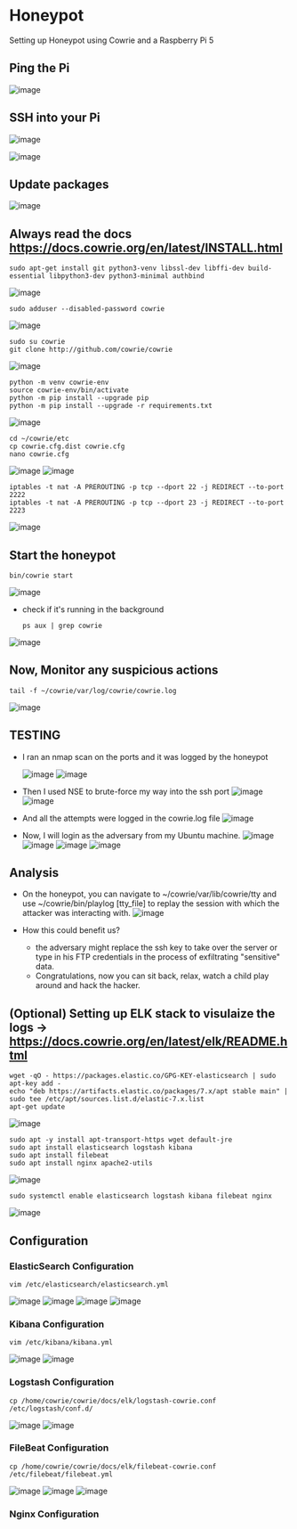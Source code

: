 # Honeypot
Setting up Honeypot using Cowrie and a Raspberry Pi 5

## Ping the Pi

![image](https://github.com/user-attachments/assets/bbb0ff71-507d-41f9-aed4-a65233ea498d)

## SSH into your Pi

![image](https://github.com/user-attachments/assets/a9289eae-2002-409c-bffb-21c03b6ba073)

![image](https://github.com/user-attachments/assets/c167c180-4f10-46ce-bda4-f44b729e1b00)

## Update packages

![image](https://github.com/user-attachments/assets/580aef6b-e570-4ac0-8afa-ca5de5ea6b09)

## Always read the docs https://docs.cowrie.org/en/latest/INSTALL.html

    sudo apt-get install git python3-venv libssl-dev libffi-dev build-essential libpython3-dev python3-minimal authbind

![image](https://github.com/user-attachments/assets/5a60a920-aa2d-4f39-8522-f83793118353)

    sudo adduser --disabled-password cowrie

![image](https://github.com/user-attachments/assets/4dccad17-950c-43a5-a82f-e1de0065935b)

    sudo su cowrie
    git clone http://github.com/cowrie/cowrie
    
![image](https://github.com/user-attachments/assets/b5ebea49-acd5-42ec-88d9-e81aeb7ce53b)

    python -m venv cowrie-env
    source cowrie-env/bin/activate
    python -m pip install --upgrade pip
    python -m pip install --upgrade -r requirements.txt
    
![image](https://github.com/user-attachments/assets/dbcf53df-8bbc-47ad-a8b4-2f961868e278)

    cd ~/cowrie/etc
    cp cowrie.cfg.dist cowrie.cfg
    nano cowrie.cfg

![image](https://github.com/user-attachments/assets/b5b14a5f-3797-4724-91e3-6a78c9a990c8)
![image](https://github.com/user-attachments/assets/9e61c68a-6d90-486b-8080-57ba226dab42)

    iptables -t nat -A PREROUTING -p tcp --dport 22 -j REDIRECT --to-port 2222
    iptables -t nat -A PREROUTING -p tcp --dport 23 -j REDIRECT --to-port 2223
![image](https://github.com/user-attachments/assets/68cbebfa-d2f0-4b55-828c-2ff2a29bb8b9)


## Start the honeypot

    bin/cowrie start
    
![image](https://github.com/user-attachments/assets/ab2ce8a9-1fd2-44aa-b4b9-439eb2619ca8)

- check if it's running in the background

      ps aux | grep cowrie

![image](https://github.com/user-attachments/assets/bd8b4dd4-d2f0-410f-ae76-1a73471cb156)


## Now, Monitor any suspicious actions

    tail -f ~/cowrie/var/log/cowrie/cowrie.log
    
![image](https://github.com/user-attachments/assets/94623411-a619-4c00-a7c3-85ecfb6850c8)


## TESTING

- I ran an nmap scan on the ports and it was logged by the honeypot

    ![image](https://github.com/user-attachments/assets/8daa8076-0a55-4782-b961-550af632e875)
    ![image](https://github.com/user-attachments/assets/31823a7c-ad63-4374-99bf-7a3bfb8d34be)

- Then I used NSE to brute-force my way into the ssh port
    ![image](https://github.com/user-attachments/assets/827f4ef8-6a3b-44db-ab28-d48c401b7884)
    ![image](https://github.com/user-attachments/assets/52470edf-d8ec-4383-bd08-8d64a30854a8)

- And all the attempts were logged in the cowrie.log file
    ![image](https://github.com/user-attachments/assets/6303bb3d-af8e-4bb2-ab63-8ef358164a67)

- Now, I will login as the adversary from my Ubuntu machine.
    ![image](https://github.com/user-attachments/assets/53bbdd41-7951-452b-b16b-7cb9d35119bf)
    ![image](https://github.com/user-attachments/assets/d04dc1e4-9196-4944-8aad-485af287a4ac)
    ![image](https://github.com/user-attachments/assets/f80821d3-6a04-4139-8a14-e0418a71d865)
    ![image](https://github.com/user-attachments/assets/4452ce7b-13ab-4d1e-90ef-971d568a0903)


## Analysis

- On the honeypot, you can navigate to ~/cowrie/var/lib/cowrie/tty and use ~/cowrie/bin/playlog [tty_file] to replay the session with which the attacker was interacting with.
![image](https://github.com/user-attachments/assets/bfd09817-85b8-4400-a2f0-21467456188d)

- How this could benefit us?
    - the adversary might replace the ssh key to take over the server or type in his FTP credentials in the process of exfiltrating "sensitive" data.
    - Congratulations, now you can sit back, relax, watch a child play around and hack the hacker.
 
## (Optional) Setting up ELK stack to visulaize the logs -> https://docs.cowrie.org/en/latest/elk/README.html

    wget -qO - https://packages.elastic.co/GPG-KEY-elasticsearch | sudo apt-key add -
    echo "deb https://artifacts.elastic.co/packages/7.x/apt stable main" | sudo tee /etc/apt/sources.list.d/elastic-7.x.list
    apt-get update

![image](https://github.com/user-attachments/assets/a6d8395b-adeb-4203-9579-d14bef9d93c8)

    sudo apt -y install apt-transport-https wget default-jre
    sudo apt install elasticsearch logstash kibana
    sudo apt install filebeat
    sudo apt install nginx apache2-utils

![image](https://github.com/user-attachments/assets/5da76610-78d1-4cde-b0e2-d0f1de70a6e2)

    sudo systemctl enable elasticsearch logstash kibana filebeat nginx
![image](https://github.com/user-attachments/assets/3dd22f42-8239-4d2c-8590-4b2a1b5fbf11)



## Configuration

### ElasticSearch Configuration
    vim /etc/elasticsearch/elasticsearch.yml
![image](https://github.com/user-attachments/assets/d77a5ae4-7ec5-4bb5-8b27-292a4bf8fdd3)
![image](https://github.com/user-attachments/assets/7c238c13-b008-47e6-a10d-c9b86fe63bb9)
![image](https://github.com/user-attachments/assets/fe0e7156-b0f9-47c8-a3bf-451f6b7975b1)
![image](https://github.com/user-attachments/assets/840f4992-7452-43cb-b78e-0d8283cd4c7f)







### Kibana Configuration
    vim /etc/kibana/kibana.yml

![image](https://github.com/user-attachments/assets/a22ad080-5cab-40e4-9026-8e6791a1250c)
![image](https://github.com/user-attachments/assets/e1f129a7-a7f6-481d-93cf-97f58c3abad3)




### Logstash Configuration
    cp /home/cowrie/cowrie/docs/elk/logstash-cowrie.conf /etc/logstash/conf.d/

![image](https://github.com/user-attachments/assets/cf96d628-9fe3-40d9-9e0c-68618378fb03)
![image](https://github.com/user-attachments/assets/fecb533c-639d-4683-b524-692872ced89a)




### FileBeat Configuration
    cp /home/cowrie/cowrie/docs/elk/filebeat-cowrie.conf /etc/filebeat/filebeat.yml
![image](https://github.com/user-attachments/assets/e1b708f4-4c61-40de-b636-18959b48daa2)
![image](https://github.com/user-attachments/assets/bdfd5f50-3b74-438b-b169-1e70c5c137bc)
![image](https://github.com/user-attachments/assets/3ddfab64-39ba-4a0a-93db-9c5277a83f9c)


    

### Nginx Configuration






